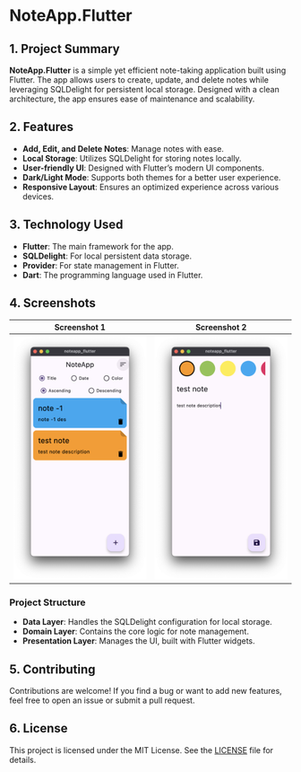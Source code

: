 
# NoteApp.Flutter

## 1. Project Summary

**NoteApp.Flutter** is a simple yet efficient note-taking application built using Flutter. The app allows users to create, update, and delete notes while leveraging SQLDelight for persistent local storage. Designed with a clean architecture, the app ensures ease of maintenance and scalability.

## 2. Features

- **Add, Edit, and Delete Notes**: Manage notes with ease.
- **Local Storage**: Utilizes SQLDelight for storing notes locally.
- **User-friendly UI**: Designed with Flutter’s modern UI components.
- **Dark/Light Mode**: Supports both themes for a better user experience.
- **Responsive Layout**: Ensures an optimized experience across various devices.

## 3. Technology Used

- **Flutter**: The main framework for the app.
- **SQLDelight**: For local persistent data storage.
- **Provider**: For state management in Flutter.
- **Dart**: The programming language used in Flutter.

## 4. Screenshots

| Screenshot 1 | Screenshot 2 |
| ------------ | ------------ |
| ![note list](docs/note-list-screen.png) | ![add edit note](docs/add-note-screen.png) |

### Project Structure

- **Data Layer**: Handles the SQLDelight configuration for local storage.
- **Domain Layer**: Contains the core logic for note management.
- **Presentation Layer**: Manages the UI, built with Flutter widgets.

## 5. Contributing

Contributions are welcome! If you find a bug or want to add new features, feel free to open an issue or submit a pull request.

## 6. License

This project is licensed under the MIT License. See the [LICENSE](/LICENSE) file for details.
